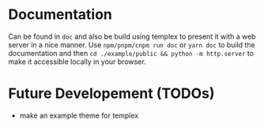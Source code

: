 # Documentation

Can be found in `doc` and also be build using templex to present it with a web server in a nice manner.
Use `npm/pnpm/cnpm run doc` or `yarn doc` to build the documentation and then `cd ./example/public && python -m http.server`
to make it accessible locally in your browser.

# Future Developement (TODOs)

-   make an example theme for templex
